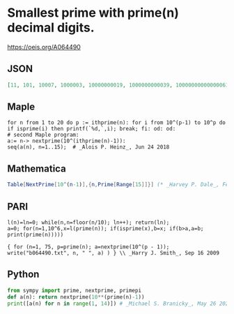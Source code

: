 # Smallest prime with prime\(n\) decimal digits\.
https://oeis.org/A064490
## JSON
```JSON
[11, 101, 10007, 1000003, 10000000019, 1000000000039, 10000000000000061, 1000000000000000003, 10000000000000000000009, 10000000000000000000000000331, 1000000000000000000000000000057, 1000000000000000000000000000000000067, 10000000000000000000000000000000000000121]
```
## Maple
```Maple
for n from 1 to 20 do p := ithprime(n): for i from 10^(p-1) to 10^p do if isprime(i) then printf(`%d,`,i); break; fi: od: od:
# second Maple program:
a:= n-> nextprime(10^(ithprime(n)-1)):
seq(a(n), n=1..15);  # _Alois P. Heinz_, Jun 24 2018
```
## Mathematica
```Mathematica
Table[NextPrime[10^(n-1)],{n,Prime[Range[15]]}] (* _Harvey P. Dale_, Feb 06 2020 *)
```
## PARI
```PARI
l(n)=ln=0; while(n,n=floor(n/10); ln++); return(ln);
a=0; for(n=1,10^6,x=l(prime(n)); if(isprime(x),b=x; if(b>a,a=b; print(prime(n)))))
```
```PARI
{ for (n=1, 75, p=prime(n); a=nextprime(10^(p - 1)); write("b064490.txt", n, " ", a) ) } \\ _Harry J. Smith_, Sep 16 2009
```
## Python
```Python
from sympy import prime, nextprime, primepi
def a(n): return nextprime(10**(prime(n)-1))
print([a(n) for n in range(1, 14)]) # _Michael S. Branicky_, May 26 2021
```
